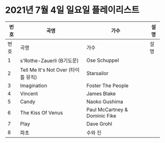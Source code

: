 # 2021년 7월 4일 일요일 플레이리스트

| 번호 | 곡명 | 가수 | 설명 |
|------|------|------|------|
| 번호 | 곡명 | 가수 | 설명 |
| 1 | s'Rothe-Zauerli (B기도문) | Ose Schuppel |  |
| 2 | Tell Me It's Not Over (타이틀 뮤직) | Starsailor |  |
| 3 | Imagination | Foster The People |  |
| 4 | Vincent | James Blake |  |
| 5 | Candy | Naoko Gushima |  |
| 6 | The Kiss Of Venus | Paul McCartney & Dominic Fike |  |
| 7 | Play | Dave Grohl |  |
| 8 | 파초 | 수와 진 |  |
